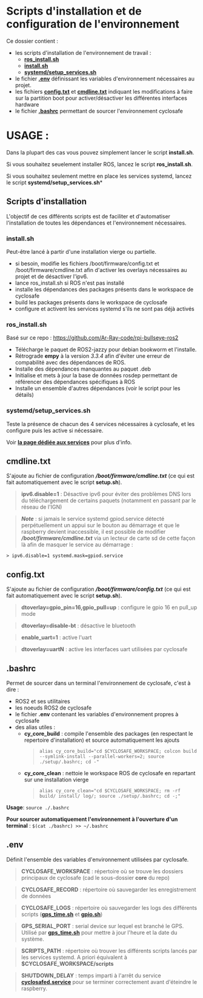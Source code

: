 # Scripts d'installation et de configuration de l'environnement

Ce dossier contient :

- les scripts d'installation de l'environnement de travail :
	- [**ros_install.sh**](#ros_installsh)
	- [**install.sh**](#installsh)
	- [**systemd/setup_services.sh**](#systemdsetup_servicessh)
- le fichier [**.env**](#env) définissant les variables d'environnement nécessaires au projet.
- les fichiers [**config.txt**](#configtxt) et [**cmdline.txt**](#cmdlinetxt) indiquant les modifications à faire sur la partition boot pour activer/désactiver les différentes interfaces hardware
- le fichier [**.bashrc**](#bahrc) permettant de sourcer l'environnement cyclosafe

# USAGE :

Dans la plupart des cas vous pouvez simplement lancer le script **install.sh**.

Si vous souhaitez seuelement installer ROS, lancez le script **ros_install.sh**.

Si vous souhaitez seulement mettre en place les services systemd, lancez le script **systemd/setup_services.sh***

## Scripts d'installation

L'objectif de ces différents scripts est de faciliter et d'automatiser l'installation de toutes les dépendances et l'environnement nécessaires.

### install.sh

Peut-être lancé à partir d'une installation vierge ou partielle.

- si besoin, modifie les fichiers /boot/firmware/config.txt et /boot/firmware/cmdline.txt afin d'activer les overlays nécessaires au projet et de désactiver l'ipv6.
- lance ros_install.sh si ROS n'est pas installé
- installe les dépendances des packages présents dans le workspace de cyclosafe
- build les packages présents dans le workspace de cyclosafe
- configure et activent les services systemd s'ils ne sont pas déjà activés

### ros_install.sh

Basé sur ce repo : https://github.com/Ar-Ray-code/rpi-bullseye-ros2

- Télécharge le paquet de ROS2-jazzy pour debian bookworm et l'installe.
- Rétrograde **empy** à la version *3.3.4* afin d'éviter une erreur de compabilité avec des dépendances de ROS.
- Installe des dépendances manquantes au paquet .deb
- Initialise et mets à jour la base de données rosdep permettant de référencer des dépendances spécifiques à ROS
- Installe un ensemble d'autres dépendances (voir le script pour les détails)

### systemd/setup_services.sh

Teste la présence de chacun des 4 services nécessaires à cyclosafe, et les configure puis les active si nécessaire.

Voir [**la page dédiée aux services**](systemd/README) pour plus d'info.

## cmdline.txt

S'ajoute au fichier de configuration ***/boot/firmware/cmdline.txt*** (ce qui est fait automatiquement avec le script **setup.sh**).

> **ipv6.disable=1** : Désactive ipv6 pour éviter des problèmes DNS lors du téléchargement de certains paquets (notamment en passant par le réseau de l'IGN)

> ***Note*** : si jamais le service systemd gpiod.service détecté perpétuellement un appui sur le bouton au démarrage et que le raspberry devient inaccessible, il est possible de modifier ***/boot/firmware/cmdline.txt*** via un lecteur de carte sd de cette façon là afin de masquer le service au démarrage :
>
	> ipv6.disable=1 systemd.mask=gpiod.service

## config.txt

S'ajoute au fichier de configuration ***/boot/firmware/config.txt*** (ce qui est fait automatiquement avec le script **setup.sh**).

> **dtoverlay=gpio_pin=16,gpio_pull=up** : configure le gpio 16 en pull_up mode

> **dtoverlay=disable-bt** : désactive le bluetooth

> **enable_uart=1** : active l'uart

> **dtoverlay=uartN** : active les interfaces uart utilisées par cyclosafe


## .bashrc

Permet de sourcer dans un terminal l'environnement de cyclosafe, c'est à dire :
- ROS2 et ses utilitaires
- les noeuds ROS2 de cyclosafe
- le fichier **.env** contenant les variables d'environnement propres à cyclosafe
- des alias utiles :
	- **cy_core_build** : compile l'ensemble des packages (en respectant le repertoire d'installation) et source automatiquement les ajouts
		> `alias cy_core_build="cd $CYCLOSAFE_WORKSPACE; colcon build --symlink-install --parallel-workers=2; source ./setup/.bashrc; cd -"`
	- **cy_core_clean** : nettoie le workspace ROS de cyclosafe en repartant sur une installation vierge
		> `alias cy_core_clean="cd $CYCLOSAFE_WORKSPACE; rm -rf build/ install/ log/; source ./setup/.bashrc; cd -;"`

**Usage**:
`source ./.bashrc`

**Pour sourcer automatiquement l'environnement à l'ouverture d'un terminal** :
`$(cat ./bashrc) >> ~/.bashrc`

## .env

Définit l'ensemble des variables d'environnement utilisées par cyclosafe.

> **CYCLOSAFE_WORKSPACE** : répertoire où se trouve les dossiers principaux de cyclosafe (cad le sous-dossier **core** du repo)

> **CYCLOSAFE_RECORD** : répertoire où sauvegarder les enregistrement de données

> **CYCLOSAFE_LOGS** : répertoire où sauvegarder les logs des différents scripts ([**gps_time.sh**](../scripts/README#gps_timesh) et [**gpio.sh**](../scripts/README#gpiosh))

> **GPS_SERIAL_PORT** : serial device sur lequel est branché le GPS. Utilisé par [**gps_time.sh**](../scripts/README#gps_timesh) pour mettre à jour l'heure et la date du système.

> **SCRIPTS_PATH** : répertoire où trouver les différents scripts lancés par les services systemd. A priori équivalent à **$CYCLOSAFE_WORKSPACE/scripts**

> **SHUTDOWN_DELAY** : temps imparti à l'arrêt du service [**cyclosafed.service**](systemd/README#cyclosafedservice) pour se terminer correctement avant d'éteindre le raspberry.